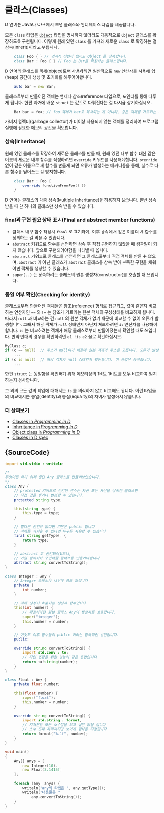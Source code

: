# 클래스(Classes)

D 언어는 Java나 C++에서 보던 클래스와 인터페이스 타입을 제공합니다.

모든 `class` 타입은 [`Object`](https://dlang.org/phobos/object.html) 타입을 명시하지 않더라도 자동적으로 `Object` 클래스를 확장하도록 구현됩니다. 이렇게 원래 있던 `class` 를 가져와 새로운 `class` 로 확장하는 걸 상속(inherit)이라고 부릅니다.

```d
    class Foo { } // 명시적 선언이 없어도 Object 를 상속합니다.
    class Bar : Foo { } // Foo 는 Bar를 확장하는 클래스입니다.
```

D 언어의 클래스를 객체(object)로써 사용하려면 일반적으로 `new` 연산자를 사용해 힙(heap) 공간에 생성 및 초기화를 해주어야합니다.

```d
    auto bar = new Bar;
```

클래스로부터 만들어진 객체는 언제나 참조(reference) 타입으로, 포인터를 통해 다루게 됩니다. 한편 과거에 배운 `struct` 는 값으로 다뤄진다는 걸 다시금 상기하십시오.

```d
    Bar bar = foo; // foo 객체가 bar로 복사되는 게 아니라, 같은 객체를 가르키는 주소(포인터)만 복사됩니다
```

가비지 컬렉터(garbage collector)가 더이상 사용되지 않는 객체를 정리하여 프로그램 실행에 필요한 메모리 공간을 확보합니다.

### 상속(Inheritance)

원래 있던 클래스를 확장하여 새로운 클래스를 만들 때, 원래 있던 내부 함수 대신 같은 이름의 새로운 내부 함수를 작성하려면 `override` 키워드를 사용해야합니다. `override` 없이 같은 이름으로 새 함수를 만들게 되면 오류가 발생하는 메커니즘을 통해, 실수로 다른 함수를 덮어쓰는 걸 방지합니다.


```d
    class Bar : Foo {
        override functionFromFoo() {}
    }
```

D 언어는 클래스의 다중 상속(Multiple Inheritance)을 허용하지 않습니다. 한번 상속 받을 때 단 하나의 클래스만 상속 받을 수 있습니다.

### final과 구현 필요 상태 표시(Final and abstract member functions)

- 클래스 내부 함수 작성시 `final` 로 표기하여, 이후 상속에서 같은 이름의 새 함수를 정의하는 걸 막을 수 있습니다.
- `abstract` 키워드로 함수를 선언하면 상속 후 직접 구현하지 않았을 때 컴파일이 되지 않습니다. 앞으로 구현되어야함을 나타낼 때 씁니다.
- `abstract` 키워드로 클래스를 선언하면 그 클래스로부터 직접 객체를 만들 수 없으며, `abstract` 가 아닌 클래스가 `abstract` 클래스를 상속 받아 부족한 구현을 채워야만 객체를 생성할 수 있습니다.
- `super(..)` 는 상속하려는 클래스의 원본 생성자(constructor)를 호출할 때 쓰입니다.

### 동일 여부 확인(Checking for identity)

클래스로부터 만들어진 객체들은 참조(reference) 형태로 접근되고, 값이 같은지 비교하는 연산자인 `==` 와 `!=` 는 참조가 가르키는 원본 객체의 구성상태를 비교하게 됩니다. 따라서 `null` 과 비교하는 건 `null` 의 원본 객체가 없기 때문에 비교할 수 없어 오류가 발생합니다. 그래서 해당 객체가 `null` 상태인지 아닌지 체크하려면 `is` 연산자를 사용해야합니다. `is` 는 비교하려는 객체가 해당 클래스로부터 만들어졌는지 확인할 때도 쓰입니다. 만약 반대의 경우를 확인하려면 `e1 !is e2` 꼴로 확인하십시오.

```d
MyClass c;
if (c == null)  // 주소가 null이기 때문에 원본 객체의 주소를 모릅니다. 오류가 발생합니다.
    ...
if (c is null)  // 해당 객체가 null 상태인지 확인합니다. 이 방법은 동작합니다.
    ...
```

한편 `struct` 는 동일함을 확인하기 위해 메모리상의 1비트 1비트를 모두 비교하여 일치하는지 검사합니다.

그 외의 모든 값의 타입에 대해서는 `is` 를 의식하지 않고 비교해도 됩니다. 이런 타입들의 비교에서는 동일(identity)과 동질(equality)의 차이가 발생하지 않습니다.

### 더 살펴보기

- [Classes in _Programming in D_](http://ddili.org/ders/d.en/class.html)
- [Inheritance in _Programming in D_](http://ddili.org/ders/d.en/inheritance.html)
- [Object class in _Programming in D_](http://ddili.org/ders/d.en/object.html)
- [Classes in D spec](https://dlang.org/spec/class.html)

## {SourceCode}

```d
import std.stdio : writeln;

/*
무엇이든 하기 위해 일단 Any 클래스를 만들어보았습니다.
*/
class Any {
    // protected 키워드로 선언된 변수는 자신 또는 자신을 상속한 클래스만
    // 직접 값을 읽거나 변경할 수 있습니다.
    protected string type;

    this(string type) {
        this.type = type;
    }

    // 별다른 선언이 없다면 기본은 public 입니다
    // 객체를 가져올 수 있다면 누구든 사용할 수 있습니다
    final string getType() {
        return type;
    }

    // abstract 로 선언되어있으니,
    // 이걸 상속하여 구현해줄 클래스를 만들어야합니다
    abstract string convertToString();
}

class Integer : Any {
    // Integer 클래스가 내부에 품을 값입니다
    private {
        int number;
    }

    // 객체 생성시 호출되는 생성자 함수입니다
    this(int number) {
        // 확장하려던 원본 클래스 Any의 생성자를 호출합니다.
        super("integer");
        this.number = number;
    }

    // 이것도 이후 함수들이 public 이라는 암묵적인 선언입니다.
    public:

    override string convertToString() {
        import std.conv : to;
        // 타입 변환을 위한 만능키 같은 문법입니다
        return to!string(number);
    }
}

class Float : Any {
    private float number;

    this(float number) {
        super("float");
        this.number = number;
    }

    override string convertToString() {
        import std.string : format;
        // 지저분한 모든 소수점을 보고 싶진 않을 겁니다
        // 소수 첫째 자리까지만 보이게 형식을 지정합시다
        return format("%.1f", number);
    }
}

void main()
{
    Any[] anys = [
        new Integer(10),
        new Float(3.1415f)
    ];

    foreach (any; anys) {
        writeln("any의 타입은 ", any.getType());
        writeln("내용물은 ",
            any.convertToString());
    }
}
```
